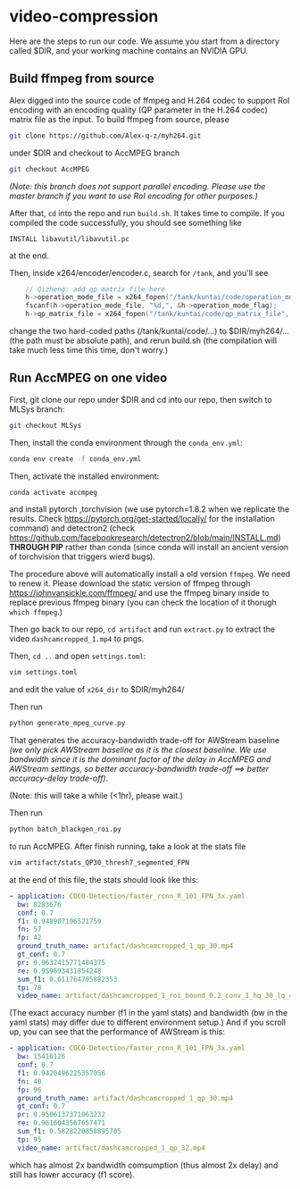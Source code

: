 # video-compression

Here are the steps to run our code. We assume you start from a directory called $DIR, and your working machine contains an NVIDIA GPU.

## Build ffmpeg from source

Alex digged into the source code of ffmpeg and H.264 codec to support RoI encoding with an encoding quality (QP parameter in the H.264 codec) matrix file as the input. To build ffmpeg from source, please 
```bash
git clone https://github.com/Alex-q-z/myh264.git
```
under $DIR
and checkout to AccMPEG branch
```bash
git checkout AccMPEG
```

_(Note: this branch does not support parallel encoding. Please use the master branch if you want to use RoI encoding for other purposes.)_

After that, ```cd``` into the repo and run ```build.sh```. It takes time to compile. If you compiled the code successfully, you should see something like
```
INSTALL libavutil/libavutil.pc
```
at the end.

Then, inside x264/encoder/encoder.c, search for ```/tank```, and you'll see
```C++
    // Qizheng: add qp matrix file here
    h->operation_mode_file = x264_fopen("/tank/kuntai/code/operation_mode_file", "r");
    fscanf(h->operation_mode_file, "%d,", &h->operation_mode_flag);
    h->qp_matrix_file = x264_fopen("/tank/kuntai/code/qp_matrix_file", "r");
```
change the two hard-coded paths (/tank/kuntai/code/...) to $DIR/myh264/... (the path must be absolute path), and rerun build.sh (the compilation will take much less time this time, don't worry.)

## Run AccMPEG on one video

First, git clone our repo under $DIR and cd into our repo, then switch to MLSys branch:
```bash
git checkout MLSys
```

Then, install the conda environment through the ```conda_env.yml```:
```bash
conda env create -f conda_env.yml
```

Then, activate the installed environment:
```bash
conda activate accmpeg
```
and install pytorch ,torchvision (we use pytorch=1.8.2 when we replicate the results. Check https://pytorch.org/get-started/locally/ for the installation command) and detectron2 (check https://github.com/facebookresearch/detectron2/blob/main/INSTALL.md) **THROUGH PIP** rather than conda (since conda will install an ancient version of torchvision that triggers wierd bugs).

The procedure above will automatically install a old version ```ffmpeg```. We need to renew it. Please download the static version of ffmpeg through https://johnvansickle.com/ffmpeg/ and use the ffmpeg binary inside to replace previous ffmpeg binary (you can check the location of it thorugh ```which ffmpeg```.)

Then go back to our repo, ```cd artifact``` and run ```extract.py``` to extract the video ```dashcamcropped_1.mp4``` to pngs. 

Then, ```cd ..``` and open ```settings.toml```:
```bash
vim settings.toml
```
and edit the value of ```x264_dir``` to $DIR/myh264/

Then run
```bash
python generate_mpeg_curve.py
```
That generates the accuracy-bandwidth trade-off for AWStream baseline _(we only pick AWStream baseline as it is the closest baseline. We use bandwidth since it is the dominant factor of the delay in AccMPEG and AWStream settings, so better accuracy-bandwidth trade-off ==> better accuracy-delay trade-off)_.

(Note: this will take a while (<1hr), please wait.)

Then run 
```bash
python batch_blackgen_roi.py
``` 
to run AccMPEG. After finish running, take a look at the stats file
```bash
vim artifact/stats_QP30_thresh7_segmented_FPN
```

at the end of this file, the stats should look like this:
```yaml
- application: COCO-Detection/faster_rcnn_R_101_FPN_3x.yaml
  bw: 8283676
  conf: 0.7
  f1: 0.948907196521759
  fn: 57
  fp: 42
  ground_truth_name: artifact/dashcamcropped_1_qp_30.mp4
  gt_conf: 0.7
  pr: 0.9632415771484375
  re: 0.959693431854248
  sum_f1: 0.611764705882353
  tp: 78
  video_name: artifact/dashcamcropped_1_roi_bound_0.2_conv_1_hq_30_lq_40_app_FPN.mp4
```
(The exact accuracy number (f1 in the yaml stats) and bandwidth (bw in the yaml stats) may differ due to different environment setup.)
And if you scroll up, you can see that the performance of AWStream is this:
```yaml
- application: COCO-Detection/faster_rcnn_R_101_FPN_3x.yaml
  bw: 15416126
  conf: 0.7
  f1: 0.9420496225357056
  fn: 40
  fp: 96
  ground_truth_name: artifact/dashcamcropped_1_qp_30.mp4
  gt_conf: 0.7
  pr: 0.9506137371063232
  re: 0.9616043567657471
  sum_f1: 0.5828220858895705
  tp: 95
  video_name: artifact/dashcamcropped_1_qp_32.mp4
```
which has almost 2x bandwidth comsumption (thus almost 2x delay) and still has lower accuracy (f1 score).


